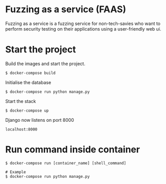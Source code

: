 # Fuzzing as a service (FAAS)

Fuzzing as a service is a fuzzing service for non-tech-savies who want to perform
security testing on their applications using a user-friendly web ui.


# Start the project

Build the images and start the project.

```
$ docker-compose build
```

Initialise the database

```
$ docker-compose run python manage.py
```

Start the stack

```
$ docker-compose up
```

Django now listens on port 8000

```
localhost:8000
```


# Run command inside container

```
$ docker-compose run [container_name] [shell_command]

# Example
$ docker-compose run python manage.py
```




